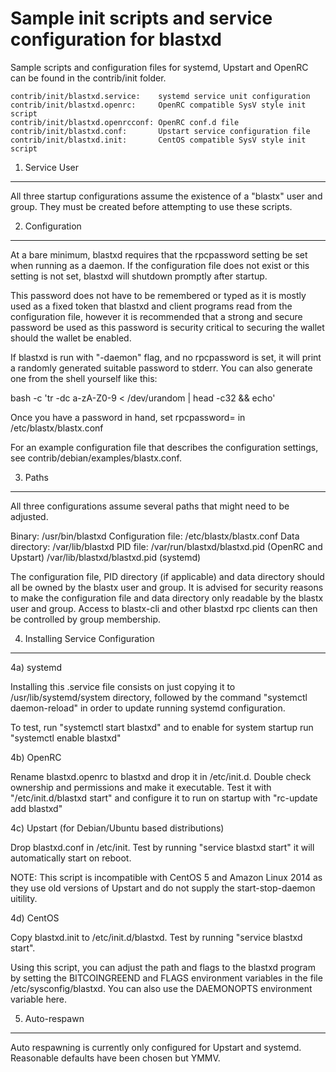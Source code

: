 Sample init scripts and service configuration for blastxd
==========================================================

Sample scripts and configuration files for systemd, Upstart and OpenRC
can be found in the contrib/init folder.

    contrib/init/blastxd.service:    systemd service unit configuration
    contrib/init/blastxd.openrc:     OpenRC compatible SysV style init script
    contrib/init/blastxd.openrcconf: OpenRC conf.d file
    contrib/init/blastxd.conf:       Upstart service configuration file
    contrib/init/blastxd.init:       CentOS compatible SysV style init script

1. Service User
---------------------------------

All three startup configurations assume the existence of a "blastx" user
and group.  They must be created before attempting to use these scripts.

2. Configuration
---------------------------------

At a bare minimum, blastxd requires that the rpcpassword setting be set
when running as a daemon.  If the configuration file does not exist or this
setting is not set, blastxd will shutdown promptly after startup.

This password does not have to be remembered or typed as it is mostly used
as a fixed token that blastxd and client programs read from the configuration
file, however it is recommended that a strong and secure password be used
as this password is security critical to securing the wallet should the
wallet be enabled.

If blastxd is run with "-daemon" flag, and no rpcpassword is set, it will
print a randomly generated suitable password to stderr.  You can also
generate one from the shell yourself like this:

bash -c 'tr -dc a-zA-Z0-9 < /dev/urandom | head -c32 && echo'

Once you have a password in hand, set rpcpassword= in /etc/blastx/blastx.conf

For an example configuration file that describes the configuration settings,
see contrib/debian/examples/blastx.conf.

3. Paths
---------------------------------

All three configurations assume several paths that might need to be adjusted.

Binary:              /usr/bin/blastxd
Configuration file:  /etc/blastx/blastx.conf
Data directory:      /var/lib/blastxd
PID file:            /var/run/blastxd/blastxd.pid (OpenRC and Upstart)
                     /var/lib/blastxd/blastxd.pid (systemd)

The configuration file, PID directory (if applicable) and data directory
should all be owned by the blastx user and group.  It is advised for security
reasons to make the configuration file and data directory only readable by the
blastx user and group.  Access to blastx-cli and other blastxd rpc clients
can then be controlled by group membership.

4. Installing Service Configuration
-----------------------------------

4a) systemd

Installing this .service file consists on just copying it to
/usr/lib/systemd/system directory, followed by the command
"systemctl daemon-reload" in order to update running systemd configuration.

To test, run "systemctl start blastxd" and to enable for system startup run
"systemctl enable blastxd"

4b) OpenRC

Rename blastxd.openrc to blastxd and drop it in /etc/init.d.  Double
check ownership and permissions and make it executable.  Test it with
"/etc/init.d/blastxd start" and configure it to run on startup with
"rc-update add blastxd"

4c) Upstart (for Debian/Ubuntu based distributions)

Drop blastxd.conf in /etc/init.  Test by running "service blastxd start"
it will automatically start on reboot.

NOTE: This script is incompatible with CentOS 5 and Amazon Linux 2014 as they
use old versions of Upstart and do not supply the start-stop-daemon uitility.

4d) CentOS

Copy blastxd.init to /etc/init.d/blastxd. Test by running "service blastxd start".

Using this script, you can adjust the path and flags to the blastxd program by
setting the BITCOINGREEND and FLAGS environment variables in the file
/etc/sysconfig/blastxd. You can also use the DAEMONOPTS environment variable here.

5. Auto-respawn
-----------------------------------

Auto respawning is currently only configured for Upstart and systemd.
Reasonable defaults have been chosen but YMMV.
